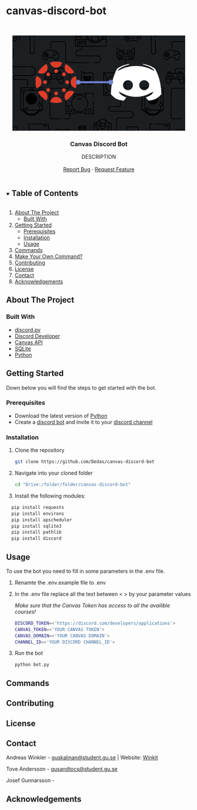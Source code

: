 # canvas-discord-bot

<br />
<p align="center">
  <a href="https://github.com/Dedas/canvas-discord-bot">
    <img src="images/DiscordCanvasLogo.PNG" width="470" height="258">
  </a>

  <h3 align="center">Canvas Discord Bot</h3>

  <p align="center">
    DESCRIPTION
    <br />
    <br />
    <a href="https://github.com/Dedas/canvas-discord-bot/issues">Report Bug</a>
    ·
    <a href="https://github.com/Dedas/canvas-discord-bot/issues">Request Feature</a>
  </p>
</p>
<!-- PROJECT LOGO -->

<!-- TABLE OF CONTENTS -->
<details open="open">
  <summary><h2 style="display: inline-block">Table of Contents</h2></summary>
  <ol>
    <li>
      <a href="#about-the-project">About The Project</a>
      <ul>
        <li><a href="#built-with">Built With</a></li>
      </ul>
    </li>
    <li>
      <a href="#getting-started">Getting Started</a>
      <ul>
        <li><a href="#prerequisites">Prerequisites</a></li>
        <li><a href="#installation">Installation</a></li>
        <li><a href="#usage">Usage</a></li>
      </ul>
    </li>
    <li><a href="#commands">Commands</a></li>
    <li><a href="#make-your-own-command">Make Your Own Command?</a></li>
    <li><a href="#contributing">Contributing</a></li>
    <li><a href="#license">License</a></li>
    <li><a href="#contact">Contact</a></li>
    <li><a href="#acknowledgements">Acknowledgements</a></li>
  </ol>
</details>

<!-- ABOUT THE PROJECT -->
## About The Project

### Built With

* [discord.py](https://discordpy.readthedocs.io/en/latest/index.html)
* [Discord Developer](https://discord.com/developers/applications)
* [Canvas API](https://canvas.instructure.com/doc/api/)
* [SQLite](https://www.sqlite.org/index.html)
* [Python](https://www.python.org/)

<!-- GETTING STARTED -->
## Getting Started

Down below you will find the steps to get started with the bot.

### Prerequisites

* Download the latest version of [Python](https://www.python.org/)
* Create a [discord bot](https://discordpy.readthedocs.io/en/latest/discord.html) and invite it to your [discord channel](https://support.discord.com/hc/en-us/articles/204849977-How-do-I-create-a-server-)

### Installation
1. Clone the repository
   ```sh
   git clone https://github.com/Dedas/canvas-discord-bot
   ```
2. Navigate into your cloned folder
   ```sh
   cd "Drive:/folder/folder/canvas-discord-bot"
   ```
3. Install the following modules:
  ```sh
    pip install requests
    pip install environs
    pip install apscheduler
    pip install sqlite3
    pip install pathlib
    pip install discord
  ```

<!-- USAGE EXAMPLES -->
## Usage

To use the bot you need to fill in some parameters in the .env file.

1. Renamte the .env.example file to .env
2. In the .env file replace all the text between < > by your parameter values </br>
   
    *Make sure that the Canvas Token has access to all the availible courses!*

    ```sh
    DISCORD_TOKEN=<'https://discord.com/developers/applications'>
    CANVAS_TOKEN=<'YOUR CANVAS TOKEN'>
    CANVAS_DOMAIN=<'YOUR CANVAS DOMAIN'>
    CHANNEL_ID=<'YOUR DISCORD CHANNEL_ID'>
    ```
3. Run the bot

    ```sh
    python bot.py
    ```
<!-- COMMANDS -->
## Commands

<!-- CONTRIBUTING -->
## Contributing

<!-- LICENSE -->
## License

<!-- CONTACT -->
## Contact

Andreas Winkler - guskalinan@student.gu.se | Website: [Winkit](https://winkit.se)

Tove Andersson - gusandtocs@student.gu.se

Josef Gunnarsson -

<!-- ACKNOWLEDGEMENTS -->
## Acknowledgements
